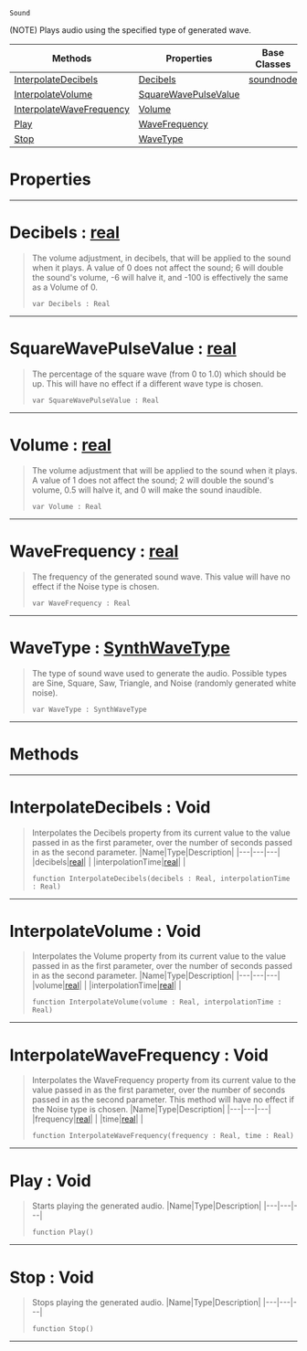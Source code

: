  `Sound`

(NOTE) Plays audio using the specified type of generated wave.

|Methods|Properties|Base Classes|Derived Classes|
|---|---|---|---|
|[ InterpolateDecibels](https://github.com/ArendDanielek/ZeroDocsTest/blob/master/code_reference/class_reference/generatedwavenode.markdown#interpolatedecibels-void)|[ Decibels](https://github.com/ArendDanielek/ZeroDocsTest/blob/master/code_reference/class_reference/generatedwavenode.markdown#decibels-zero-engine-doc)|[soundnode](https://github.com/ArendDanielek/ZeroDocsTest/blob/master/code_reference/class_reference/soundnode.markdown)| |
|[ InterpolateVolume](https://github.com/ArendDanielek/ZeroDocsTest/blob/master/code_reference/class_reference/generatedwavenode.markdown#interpolatevolume-void)|[ SquareWavePulseValue](https://github.com/ArendDanielek/ZeroDocsTest/blob/master/code_reference/class_reference/generatedwavenode.markdown#squarewavepulsevalue-zer)| | |
|[ InterpolateWaveFrequency](https://github.com/ArendDanielek/ZeroDocsTest/blob/master/code_reference/class_reference/generatedwavenode.markdown#interpolatewavefrequency)|[ Volume](https://github.com/ArendDanielek/ZeroDocsTest/blob/master/code_reference/class_reference/generatedwavenode.markdown#volume-zero-engine-docum)| | |
|[ Play](https://github.com/ArendDanielek/ZeroDocsTest/blob/master/code_reference/class_reference/generatedwavenode.markdown#play-void)|[ WaveFrequency](https://github.com/ArendDanielek/ZeroDocsTest/blob/master/code_reference/class_reference/generatedwavenode.markdown#wavefrequency-zero-engin)| | |
|[ Stop](https://github.com/ArendDanielek/ZeroDocsTest/blob/master/code_reference/class_reference/generatedwavenode.markdown#stop-void)|[ WaveType](https://github.com/ArendDanielek/ZeroDocsTest/blob/master/code_reference/class_reference/generatedwavenode.markdown#wavetype-zero-engine-doc)| | |


 #  Properties


---  
 #  Decibels : [real](https://github.com/ArendDanielek/ZeroDocsTest/blob/master/code_reference/zilch_base_types/real.markdown)

> The volume adjustment, in decibels, that will be applied to the sound when it plays. A value of 0 does not affect the sound; 6 will double the sound's volume, -6 will halve it, and -100 is effectively the same as a Volume of 0.
> ``` lang=cpp, name=Zilch
> var Decibels : Real


---  
 #  SquareWavePulseValue : [real](https://github.com/ArendDanielek/ZeroDocsTest/blob/master/code_reference/zilch_base_types/real.markdown)

> The percentage of the square wave (from 0 to 1.0) which should be up. This will have no effect if a different wave type is chosen.
> ``` lang=cpp, name=Zilch
> var SquareWavePulseValue : Real


---  
 #  Volume : [real](https://github.com/ArendDanielek/ZeroDocsTest/blob/master/code_reference/zilch_base_types/real.markdown)

> The volume adjustment that will be applied to the sound when it plays. A value of 1 does not affect the sound; 2 will double the sound's volume, 0.5 will halve it, and 0 will make the sound inaudible.
> ``` lang=cpp, name=Zilch
> var Volume : Real


---  
 #  WaveFrequency : [real](https://github.com/ArendDanielek/ZeroDocsTest/blob/master/code_reference/zilch_base_types/real.markdown)

> The frequency of the generated sound wave. This value will have no effect if the Noise type is chosen.
> ``` lang=cpp, name=Zilch
> var WaveFrequency : Real


---  
 #  WaveType : [SynthWaveType](https://github.com/ArendDanielek/ZeroDocsTest/blob/master/code_reference/enum_reference.markdown#synthwavetype)

> The type of sound wave used to generate the audio. Possible types are Sine, Square, Saw, Triangle, and Noise (randomly generated white noise).
> ``` lang=cpp, name=Zilch
> var WaveType : SynthWaveType


---  
 #  Methods


---  
 #  InterpolateDecibels : Void

> Interpolates the Decibels property from its current value to the value passed in as the first parameter, over the number of seconds passed in as the second parameter.
> |Name|Type|Description|
> |---|---|---|
> |decibels|[real](https://github.com/ArendDanielek/ZeroDocsTest/blob/master/code_reference/zilch_base_types/real.markdown)| |
> |interpolationTime|[real](https://github.com/ArendDanielek/ZeroDocsTest/blob/master/code_reference/zilch_base_types/real.markdown)| |
> ``` lang=cpp, name=Zilch
> function InterpolateDecibels(decibels : Real, interpolationTime : Real)
> ``` 


---  
 #  InterpolateVolume : Void

> Interpolates the Volume property from its current value to the value passed in as the first parameter, over the number of seconds passed in as the second parameter.
> |Name|Type|Description|
> |---|---|---|
> |volume|[real](https://github.com/ArendDanielek/ZeroDocsTest/blob/master/code_reference/zilch_base_types/real.markdown)| |
> |interpolationTime|[real](https://github.com/ArendDanielek/ZeroDocsTest/blob/master/code_reference/zilch_base_types/real.markdown)| |
> ``` lang=cpp, name=Zilch
> function InterpolateVolume(volume : Real, interpolationTime : Real)
> ``` 


---  
 #  InterpolateWaveFrequency : Void

> Interpolates the WaveFrequency property from its current value to the value passed in as the first parameter, over the number of seconds passed in as the second parameter. This method will have no effect if the Noise type is chosen.
> |Name|Type|Description|
> |---|---|---|
> |frequency|[real](https://github.com/ArendDanielek/ZeroDocsTest/blob/master/code_reference/zilch_base_types/real.markdown)| |
> |time|[real](https://github.com/ArendDanielek/ZeroDocsTest/blob/master/code_reference/zilch_base_types/real.markdown)| |
> ``` lang=cpp, name=Zilch
> function InterpolateWaveFrequency(frequency : Real, time : Real)
> ``` 


---  
 #  Play : Void

> Starts playing the generated audio.
> |Name|Type|Description|
> |---|---|---|
> ``` lang=cpp, name=Zilch
> function Play()
> ``` 


---  
 #  Stop : Void

> Stops playing the generated audio.
> |Name|Type|Description|
> |---|---|---|
> ``` lang=cpp, name=Zilch
> function Stop()
> ``` 


---  
 
  
  
  
  
  
  
  

 